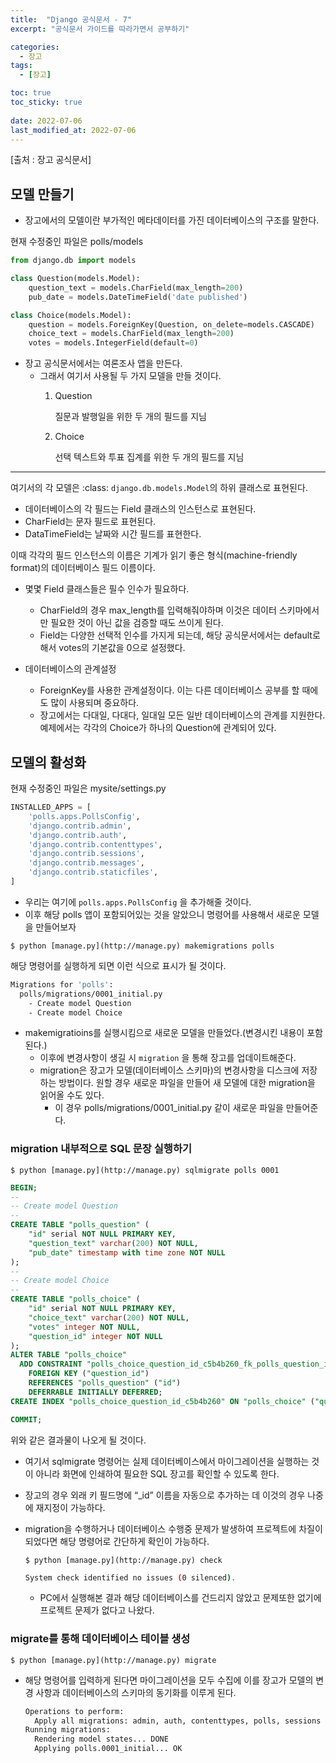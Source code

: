 ```yaml
---
title:  "Django 공식문서 - 7"
excerpt: "공식문서 가이드를 따라가면서 공부하기"

categories:
  - 장고
tags:
  - [장고]

toc: true
toc_sticky: true
 
date: 2022-07-06
last_modified_at: 2022-07-06
---
```

[출처 : 장고 공식문서]

## 모델 만들기

- 장고에서의 모델이란 부가적인 메타데이터를 가진 데이터베이스의 구조를 말한다.

현재 수정중인 파일은 polls/models

```python
from django.db import models

class Question(models.Model):
    question_text = models.CharField(max_length=200)
    pub_date = models.DateTimeField('date published')

class Choice(models.Model):
    question = models.ForeignKey(Question, on_delete=models.CASCADE)
    choice_text = models.CharField(max_length=200)
    votes = models.IntegerField(default=0)
```

- 장고 공식문서에서는 여론조사 앱을 만든다.
    - 그래서 여기서 사용될 두 가지 모델을 만들 것이다.
        1. Question
            
            질문과 발행일을 위한 두 개의 필드를 지님
            
        2. Choice
            
            선택 텍스트와 투표 집계를 위한 두 개의 필드를 지님
            

---

여기서의 각 모델은 :class: `django.db.models.Model`의 하위 클래스로 표현된다.

- 데이터베이스의 각 필드는 Field 클래스의 인스턴스로 표현된다.
- CharField는 문자 필드로 표현된다.
- DataTimeField는 날짜와 시간 필드를 표현한다.

이때 각각의 필드 인스턴스의 이름은 기계가 읽기 좋은 형식(machine-friendly format)의 데이터베이스 필드 이름이다.

- 몇몇 Field 클래스들은 필수 인수가 필요하다.
    - CharField의 경우 max_length를 입력해줘야하며 이것은 데이터 스키마에서만 필요한 것이 아닌 값을 검증할 때도 쓰이게 된다.
    - Field는 다양한 선택적 인수를 가지게 되는데, 해당 공식문서에서는 default로 해서 votes의 기본값을 0으로 설정했다.
    
- 데이터베이스의 관계설정
    - ForeignKey를 사용한 관계설정이다. 이는 다른 데이터베이스 공부를 할 때에도 많이 사용되며 중요하다.
    - 장고에서는 다대일, 다대다, 일대일 모든 일반 데이터베이스의 관계를 지원한다. 예제에서는 각각의 Choice가 하나의 Question에 관계되어 있다.

## 모델의 활성화

현재 수정중인 파일은 mysite/settings.py

```python
INSTALLED_APPS = [
    'polls.apps.PollsConfig',
    'django.contrib.admin',
    'django.contrib.auth',
    'django.contrib.contenttypes',
    'django.contrib.sessions',
    'django.contrib.messages',
    'django.contrib.staticfiles',
]
```

- 우리는 여기에 `polls.apps.PollsConfig` 을 추가해줄 것이다.
- 이후 해당 polls 앱이 포함되어있는 것을 알았으니 명령어를 사용해서 새로운 모델을 만들어보자

`$ python [manage.py](http://manage.py) makemigrations polls`

해당 명령어를 실행하게 되면 이런 식으로 표시가 될 것이다.

```bash
Migrations for 'polls':
  polls/migrations/0001_initial.py
    - Create model Question
    - Create model Choice
```

- makemigratioins를 실행시킴으로 새로운 모델을 만들었다.(변경시킨 내용이 포함된다.)
    - 이후에 변경사항이 생길 시 `migration` 을 통해 장고를 업데이트해준다.
    - migration은 장고가 모델(데이터베이스 스키마)의 변경사항을 디스크에 저장하는 방법이다. 원할 경우 새로운 파일을 만들어 새 모델에 대한 migration을 읽어올 수도 있다.
        - 이 경우 polls/migrations/0001_initial.py 같이 새로운 파일을 만들어준다.
        

### migration 내부적으로 SQL 문장 실행하기

`$ python [manage.py](http://manage.py) sqlmigrate polls 0001`

```sql
BEGIN;
--
-- Create model Question
--
CREATE TABLE "polls_question" (
    "id" serial NOT NULL PRIMARY KEY,
    "question_text" varchar(200) NOT NULL,
    "pub_date" timestamp with time zone NOT NULL
);
--
-- Create model Choice
--
CREATE TABLE "polls_choice" (
    "id" serial NOT NULL PRIMARY KEY,
    "choice_text" varchar(200) NOT NULL,
    "votes" integer NOT NULL,
    "question_id" integer NOT NULL
);
ALTER TABLE "polls_choice"
  ADD CONSTRAINT "polls_choice_question_id_c5b4b260_fk_polls_question_id"
    FOREIGN KEY ("question_id")
    REFERENCES "polls_question" ("id")
    DEFERRABLE INITIALLY DEFERRED;
CREATE INDEX "polls_choice_question_id_c5b4b260" ON "polls_choice" ("question_id");

COMMIT;
```

위와 같은 결과물이 나오게 될 것이다.

- 여기서 sqlmigrate 명령어는 실제 데이터베이스에서 마이그레이션을 실행하는 것이 아니라 화면에 인쇄하여 필요한 SQL 장고를 확인할 수 있도록 한다.
- 장고의 경우 외래 키 필드명에 “_id” 이름을 자동으로 추가하는 데 이것의 경우 나중에 재지정이 가능하다.
- migration을 수행하거나 데이터베이스 수행중 문제가 발생하여 프로젝트에 차질이 되었다면 해당 명령어로 간단하게 확인이 가능하다.
    
    `$ python [manage.py](http://manage.py) check`
    
    ```bash
    System check identified no issues (0 silenced).
    ```
    
    - PC에서 실행해본 결과 해당 데이터베이스를 건드리지 않았고 문제또한 없기에 프로젝트 문제가 없다고 나왔다.

### migrate를 통해 데이터베이스 테이블 생성

`$ python [manage.py](http://manage.py) migrate`

- 해당 명령어를 입력하게 된다면 마이그레이션을 모두 수집에 이를 장고가 모델의 변경 사항과 데이터베이스의 스키마의 동기화를 이루게 된다.
    
    ```bash
    Operations to perform:
      Apply all migrations: admin, auth, contenttypes, polls, sessions
    Running migrations:
      Rendering model states... DONE
      Applying polls.0001_initial... OK
    ```